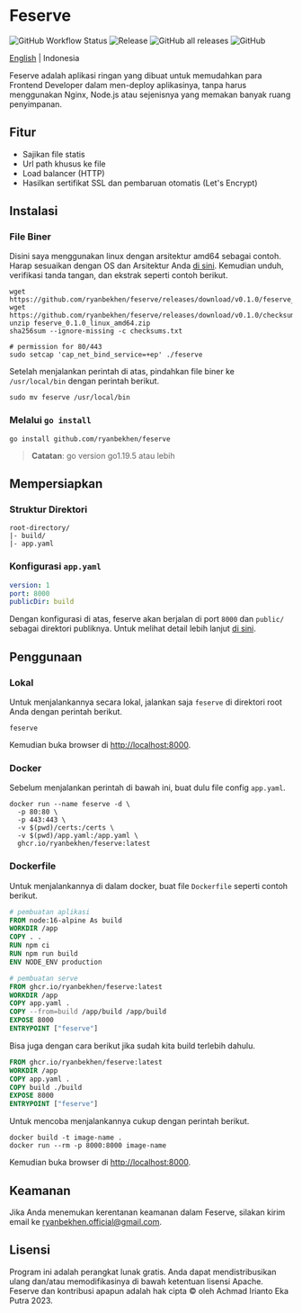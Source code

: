 # Feserve

![GitHub Workflow Status](https://img.shields.io/github/actions/workflow/status/ryanbekhen/feserve/release.yml?style=flat-square)
![Release](https://img.shields.io/github/v/release/ryanbekhen/feserve?display_name=release&style=flat-square)
![GitHub all releases](https://img.shields.io/github/downloads/ryanbekhen/feserve/total?style=flat-square)
![GitHub](https://img.shields.io/github/license/ryanbekhen/feserve?style=flat-square)

[English](README.md) | Indonesia

Feserve adalah aplikasi ringan yang dibuat untuk memudahkan para Frontend Developer dalam men-deploy aplikasinya, tanpa harus menggunakan Nginx, Node.js atau sejenisnya yang memakan banyak ruang penyimpanan.

## Fitur

- Sajikan file statis
- Url path khusus ke file
- Load balancer (HTTP)
- Hasilkan sertifikat SSL dan pembaruan otomatis (Let's Encrypt)

## Instalasi

### File Biner

Disini saya menggunakan linux dengan arsitektur amd64 sebagai contoh. Harap sesuaikan dengan OS dan Arsitektur Anda [di sini](https://github.com/ryanbekhen/feserve/releases). Kemudian unduh, verifikasi tanda tangan, dan ekstrak seperti contoh berikut.

```shell
wget https://github.com/ryanbekhen/feserve/releases/download/v0.1.0/feserve_0.1.0_linux_amd64.zip
wget https://github.com/ryanbekhen/feserve/releases/download/v0.1.0/checksums.txt
unzip feserve_0.1.0_linux_amd64.zip 
sha256sum --ignore-missing -c checksums.txt

# permission for 80/443
sudo setcap 'cap_net_bind_service=+ep' ./feserve
```

Setelah menjalankan perintah di atas, pindahkan file biner ke `/usr/local/bin` dengan perintah berikut.

```shell
sudo mv feserve /usr/local/bin
```

### Melalui `go install`

```shell
go install github.com/ryanbekhen/feserve
```

> **Catatan**: go version go1.19.5 atau lebih

## Mempersiapkan

### Struktur Direktori

```text
root-directory/
|- build/
|- app.yaml
```

### Konfigurasi `app.yaml`

```yaml
version: 1
port: 8000
publicDir: build
```

Dengan konfigurasi di atas, feserve akan berjalan di port `8000` dan `public/` sebagai direktori publiknya. Untuk melihat detail lebih lanjut [di sini](docs/configuration-id.md).

## Penggunaan

### Lokal

Untuk menjalankannya secara lokal, jalankan saja `feserve` di direktori root Anda dengan perintah berikut.

```shell
feserve
```

Kemudian buka browser di <http://localhost:8000>.

### Docker

Sebelum menjalankan perintah di bawah ini, buat dulu file config `app.yaml`.

```shell
docker run --name feserve -d \
  -p 80:80 \
  -p 443:443 \
  -v $(pwd)/certs:/certs \
  -v $(pwd)/app.yaml:/app.yaml \
  ghcr.io/ryanbekhen/feserve:latest
```

### Dockerfile

Untuk menjalankannya di dalam docker, buat file `Dockerfile` seperti contoh berikut.

```Dockerfile
# pembuatan aplikasi
FROM node:16-alpine As build
WORKDIR /app
COPY . .
RUN npm ci 
RUN npm run build
ENV NODE_ENV production

# pembuatan serve
FROM ghcr.io/ryanbekhen/feserve:latest
WORKDIR /app
COPY app.yaml .
COPY --from=build /app/build /app/build
EXPOSE 8000
ENTRYPOINT ["feserve"]
```

Bisa juga dengan cara berikut jika sudah kita build terlebih dahulu.

```Dockerfile
FROM ghcr.io/ryanbekhen/feserve:latest
WORKDIR /app
COPY app.yaml .
COPY build ./build
EXPOSE 8000
ENTRYPOINT ["feserve"]
```

Untuk mencoba menjalankannya cukup dengan perintah berikut.

```shell
docker build -t image-name .
docker run --rm -p 8000:8000 image-name
```

Kemudian buka browser di <http://localhost:8000>.

## Keamanan

Jika Anda menemukan kerentanan keamanan dalam Feserve, silakan kirim email ke ryanbekhen.official@gmail.com.

## Lisensi

Program ini adalah perangkat lunak gratis. Anda dapat mendistribusikan ulang dan/atau memodifikasinya di bawah ketentuan lisensi Apache. Feserve dan kontribusi apapun adalah hak cipta © oleh Achmad Irianto Eka Putra 2023.
